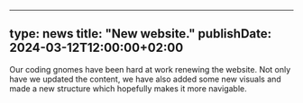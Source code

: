 
---
type: news
title: "New website."
publishDate: 2024-03-12T12:00:00+02:00
---

Our coding gnomes have been hard at work renewing the website. Not only have we updated the content, we have also added some new visuals and made a new structure which hopefully makes it more navigable. 






